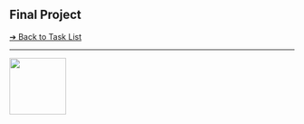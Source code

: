 <style>@import url("//readme.codeadam.ca/readme.css");</style>

## Final Project

[&#10132; Back to Task List](/)

---

<a href="https://brickmmo.com">
<img src="https://brickmmo.com/images/brickmmo-logo-horizontal.jpg" width="100">
</a>
